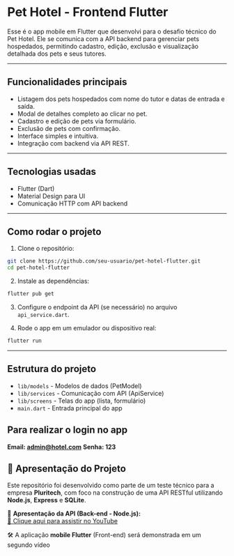 # Pet Hotel - Frontend Flutter

Esse é o app mobile em Flutter que desenvolvi para o desafio técnico do Pet Hotel. Ele se comunica com a API backend para gerenciar pets hospedados, permitindo cadastro, edição, exclusão e visualização detalhada dos pets e seus tutores.

---

## Funcionalidades principais

- Listagem dos pets hospedados com nome do tutor e datas de entrada e saída.
- Modal de detalhes completo ao clicar no pet.
- Cadastro e edição de pets via formulário.
- Exclusão de pets com confirmação.
- Interface simples e intuitiva.
- Integração com backend via API REST.

---

## Tecnologias usadas

- Flutter (Dart)
- Material Design para UI
- Comunicação HTTP com API backend

---

## Como rodar o projeto

1. Clone o repositório:

```bash
git clone https://github.com/seu-usuario/pet-hotel-flutter.git
cd pet-hotel-flutter
```

2. Instale as dependências:

```bash
flutter pub get
```

3. Configure o endpoint da API (se necessário) no arquivo `api_service.dart`.

4. Rode o app em um emulador ou dispositivo real:

```bash
flutter run
```

---

## Estrutura do projeto

- `lib/models` - Modelos de dados (PetModel)
- `lib/services` - Comunicação com API (ApiService)
- `lib/screens` - Telas do app (lista, formulário)
- `main.dart` - Entrada principal do app

## Para realizar o login no app

**Email: admin@hotel.com**
**Senha: 123**

## 🎥 Apresentação do Projeto

Este repositório foi desenvolvido como parte de um teste técnico para a empresa **Pluritech**, com foco na construção de uma API RESTful utilizando **Node.js**, **Express** e **SQLite**.

📌 **Apresentação da API (Back-end - Node.js):**  
[🔗 Clique aqui para assistir no YouTube](https://youtu.be/MX1HJ7ImpgE)

🛠 A aplicação **mobile Flutter** (Front-end) será demonstrada em um segundo vídeo


